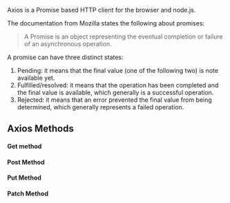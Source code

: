 Axios is a Promise based HTTP client for the browser and node.js.

The documentation from Mozilla states the following about promises:
> A Promise is an object representing the eventual completion or failure of an asynchronous operation.

A promise can have three distinct states:
1. Pending: it means that the final value (one of the following two) is note available yet.
2. Fulfilled/resolved: it means that the operation has been completed and the final value is available, which generally is a successful operation. 
3. Rejected: it means that an error prevented the final value from being determined, which generally represents a failed operation.
## Axios Methods
#### Get method
#### Post Method
#### Put Method
#### Patch Method
